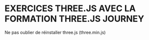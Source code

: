 # EXERCICES THREE.JS AVEC LA FORMATION THREE.JS JOURNEY

Ne pas oublier de réinstaller three.js (three.min.js)